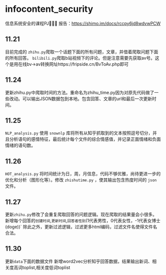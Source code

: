 # infocontent_security
信息系统安全的课程PJ👦🧑👨
报告：https://shimo.im/docs/rccpy6jd8wdvwPCW
## 11.21
目前完成的
`zhihu.py`爬取一个话题下面的所有问题，文章，并借着爬取问题下面的所有回答。
`bilibili.py`爬取b站视频下的评论。但是注意需要先获取av号。这个是用在线bv->av转换网址https://fripside.cn/BvToAv.php即可
## 11.24
更新zhihu.py中爬取时间的方法。重命名为zhihu_time.py因为对原先代码做了一些改动。可以输出JSON数据包到本地。包含回答、文章的url和最后一次更新时间。

## 11.25
`NLP_analysis.py` 使用 `snownlp` 库将所有从知乎抓取到的文本按照逗号切分，并且分析语句的感情特征，最后统计每个文件的综合情感值，并记录正面情绪和负面情绪的语句数。

## 11.26
`HOT_analysis.py` 将时间统计为日，周，月信息，代码不够优雅，尚待更进一步的优化和分析（图形化等）。修改 `zhishutime.py` ，使其输出包含热度时间的 `json` 文件。

## 11.27
更新`zhihu.py`修改了会重复爬取回答的问题逻辑。现在爬取的结果量会小很多。新增每个回答的`创建时间`,`更新时间`,`回答者性别`(1代表男性，0代表女性，-1代表女博士(doge))`
除此之外，更新过滤逻辑，过滤更多html编码，过滤文件名使得文件名合法。

## 11.30
更新`data`下面的数据文件
新增word2vec分析知乎回答数据，结果输出新词、相关度高词toplist,相关度低词toplist
